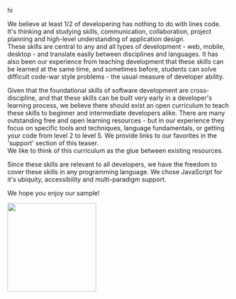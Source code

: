 hi
  
We believe at least 1/2 of developering has nothing to do with lines code.  It's thinking and studying skills, communication, collaboration, project planning and high-level understanding of application design.  
These skills are central to any and all types of development - web, mobile, desktop - and translate easily between disciplines and languages. 
It has also been our experience from teaching development that these skills can be learned at the same time, and sometimes before, students can solve difficult code-war style problems - the usual measure of developer ability.
  
  
Given that the foundational skills of software development are cross-discipline, and that these skills can be built very early in a developer's learning process, we believe there should exist an open curriculum to teach these skills to beginner and intermediate developers alike.
There are many outstanding free and open learning resources - but in our experience they focus on specific tools and techniques, language fundamentals, or getting your code from level 2 to level 5.  We provide links to our favorites in the 'support' section of this teaser.  
We like to think of this curriculum as the glue between existing resources.

  
Since these skills are relevant to all developers, we have the freedom to cover these skills in any programming language.  We chose JavaScript for it's ubiquity, accessibility and multi-paradigm support.


We hope you enjoy our sample!

<img src="https://github.com/jankeLearning/diagrams/blob/master/jankeLearning.jpg" width="200" height="200" />
